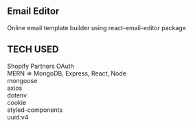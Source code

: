 ## Email Editor

Online email template builder using react-email-editor package

## TECH USED

Shopify Partners OAuth <br/>
MERN => MongoDB, Express, React, Node<br/>
mongoose<br/>
axios<br/>
dotenv<br/>
cookie<br/>
styled-components<br/>
uuid:v4<br/>

